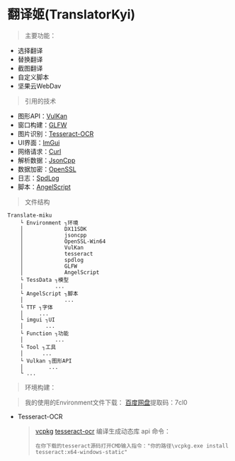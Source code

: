 # 翻译姬(TranslatorKyi)
> 主要功能：

+ 选择翻译
+ 替换翻译
+ 截图翻译
+ 自定义脚本
+ 坚果云WebDav

> 引用的技术

+ 图形API：[VulKan](https://vulkan.lunarg.com/)
+ 窗口构建：[GLFW](https://www.glfw.org/)
+ 图片识别：[Tesseract-OCR](https://tesseract-ocr.github.io/tessdoc/Home.html)
+ UI界面：[ImGui](https://github.com/ocornut/imgui)
+ 网络请求：[Curl](https://github.com/curl/curl)
+ 解析数据：[JsonCpp](https://github.com/open-source-parsers/jsoncpp)
+ 数据加密：[OpenSSL](https://github.com/openssl/openssl)
+ 日志：[SpdLog](https://github.com/gabime/spdlog)
+ 脚本：[AngelScript](https://www.angelcode.com/angelscript/)

> 文件结构

```
Translate-miku
    └ Environment ┐环境
    │             DX11SDK
    │             jsoncpp
    │             OpenSSL-Win64
    │             VulKan
    │             tesseract
    │             spdlog
    │             GLFW
    │             AngelScript
    └ TessData ┐模型
    │          ...
    └ AngelScript ┐脚本
    │             ...
    └ TTF ┐字体
    │     ...
    └ imgui ┐UI
    │       ...
    └ Function ┐功能
    │          ...
    └ Tool ┐工具
    │      ...
    └ Vulkan ┐图形API
    │        ...
    └ ...
```

> 环境构建：

> 我的使用的Environment文件下载： [百度网盘](https://pan.baidu.com/s/1jQSt2NMCDpvJEjL2n34P7Q?pwd=7cl0)提取码：7cl0

+ Tesseract-OCR
	> [vcpkg](https://github.com/microsoft/vcpkg)
	> [tesseract-ocr](https://github.com/tesseract-ocr/tesseract/tree/5.2.0)
	> 编译生成动态库 api 命令：
	> ```
	> 在你下载的tesseract源码打开CMD输入指令："你的路径\vcpkg.exe install tesseract:x64-windows-static"
	> ```